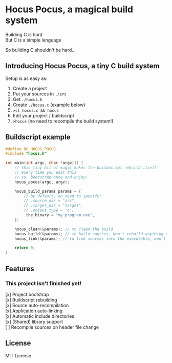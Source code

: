 # Hocus Pocus, a magical build system
Building C is hard  
But C is a simple language  
  
So building C shouldn't be hard...  

## Introducing Hocus Pocus, a tiny C build system
Setup is as easy as:
1. Create a project
2. Put your sources in `./src`
3. Get `./hocus.h`
4. Create `./hocus.c` (example below)
5. `>cl hocus.c && hocus`
6. Edit your project / buildscript
7. `>hocus` (no need to recompile the build system!)

## Buildscript example
```c
#define DO_HOCUS_POCUS
#include "hocus.h"

int main(int argc, char *argv[]) {
    // this tiny bit of magic makes the buildscript rebuild itself
    // every time you edit this
    // so, bootstrap once and enjoy!
    hocus_pocus(argc, argv);

    hocus_build_params params = {
        // by default, no need to specify:
        // .source_dir = "src",
        // .target_dir = "target",
        // .output_type = 'o',
        .the_binary = "my_program.exe",
    };

    hocus_clean(&params); // to clean the build
    hocus_build(&params); // to build sources, won't rebuild anything unless sources were actually modified!
    hocus_link(&params); // to link sources into the executable, won't link anything unless any sources were recompiled!

    return 0;
}

```

## Features
### This project isn't finished yet!
[x] Project bootstrap  
[x] Buildscript rebuilding  
[x] Source auto-recompilation  
[x] Application auto-linking  
[x] Automatic include directories  
[x] (Shared) library support  
[ ] Recompile sources on header file change  

## License
MIT License
